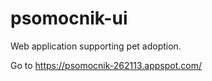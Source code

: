 # psomocnik-ui
Web application supporting pet adoption.

Go to https://psomocnik-262113.appspot.com/
